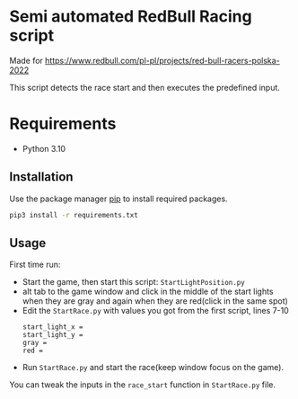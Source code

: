 # Semi automated RedBull Racing script
Made for https://www.redbull.com/pl-pl/projects/red-bull-racers-polska-2022

This script detects the race start and then executes the predefined input.

# Requirements
  * Python 3.10

## Installation

Use the package manager [pip](https://pip.pypa.io/en/stable/) to install required packages.

```bash
pip3 install -r requirements.txt
```

## Usage
First time run:

* Start the game, then start this script: ```StartLightPosition.py```
* alt tab to the game window and click in the middle of the start lights when they are gray and again when they are red(click in the same spot)
* Edit the ```StartRace.py``` with values you got from the first script, lines 7-10
    ```
    start_light_x = 
    start_light_y = 
    gray = 
    red = 
    ```
* Run ```StartRace.py``` and start the race(keep window focus on the game).

You can tweak the inputs in the ```race_start``` function in ```StartRace.py``` file.